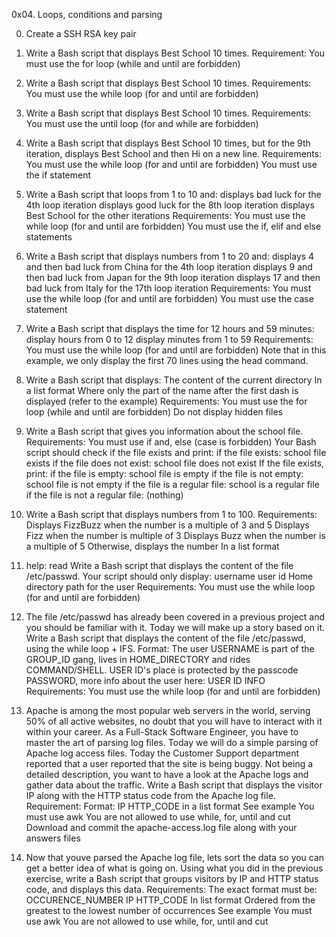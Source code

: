0x04. Loops, conditions and parsing

0. Create a SSH RSA key pair

1. Write a Bash script that displays Best School 10 times.
Requirement:
You must use the for loop (while and until are forbidden)

2. Write a Bash script that displays Best School 10 times.
Requirements:
You must use the while loop (for and until are forbidden)

3. Write a Bash script that displays Best School 10 times.
Requirements:
You must use the until loop (for and while are forbidden)

4. Write a Bash script that displays Best School 10 times, but for the 9th iteration, displays Best School and then Hi on a new line.
Requirements:
You must use the while loop (for and until are forbidden)
You must use the if statement

5. Write a Bash script that loops from 1 to 10 and:
displays bad luck for the 4th loop iteration
displays good luck for the 8th loop iteration
displays Best School for the other iterations
Requirements:
You must use the while loop (for and until are forbidden)
You must use the if, elif and else statements

6. Write a Bash script that displays numbers from 1 to 20 and:
displays 4 and then bad luck from China for the 4th loop iteration
displays 9 and then bad luck from Japan for the 9th loop iteration
displays 17 and then bad luck from Italy for the 17th loop iteration
Requirements:
You must use the while loop (for and until are forbidden)
You must use the case statement

7. Write a Bash script that displays the time for 12 hours and 59 minutes:
display hours from 0 to 12
display minutes from 1 to 59
Requirements:
You must use the while loop (for and until are forbidden)
Note that in this example, we only display the first 70 lines using the head command.

8. Write a Bash script that displays:
The content of the current directory
In a list format
Where only the part of the name after the first dash is displayed (refer to the example)
Requirements:
You must use the for loop (while and until are forbidden)
Do not display hidden files

9. Write a Bash script that gives you information about the school file.
Requirements:
You must use if and, else (case is forbidden)
Your Bash script should check if the file exists and print:
if the file exists: school file exists
if the file does not exist: school file does not exist
If the file exists, print:
if the file is empty: school file is empty
if the file is not empty: school file is not empty
if the file is a regular file: school is a regular file
if the file is not a regular file: (nothing)

10. Write a Bash script that displays numbers from 1 to 100.
Requirements:
Displays FizzBuzz when the number is a multiple of 3 and 5
Displays Fizz when the number is multiple of 3
Displays Buzz when the number is a multiple of 5
Otherwise, displays the number
In a list format

11. help: read
Write a Bash script that displays the content of the file /etc/passwd.
Your script should only display:
username
user id
Home directory path for the user
Requirements:
You must use the while loop (for and until are forbidden)

12. The file /etc/passwd has already been covered in a previous project and you should be familiar with it. Today we will make up a story based on it.
Write a Bash script that displays the content of the file /etc/passwd, using the while loop + IFS.
Format: The user USERNAME is part of the GROUP_ID gang, lives in HOME_DIRECTORY and rides COMMAND/SHELL. USER ID's place is protected by the passcode PASSWORD, more info about the user here: USER ID INFO
Requirements:
You must use the while loop (for and until are forbidden)

13. Apache is among the most popular web servers in the world, serving 50% of all active websites, no doubt that you will have to interact with it within your career.
As a Full-Stack Software Engineer, you have to master the art of parsing log files. Today we will do a simple parsing of Apache log access files.
Today the Customer Support department reported that a user reported that the site is being buggy. Not being a detailed description, you want to have a look at the Apache logs and gather data about the traffic.
Write a Bash script that displays the visitor IP along with the HTTP status code from the Apache log file.
Requirement:
Format: IP HTTP_CODE
in a list format
See example
You must use awk
You are not allowed to use while, for, until and cut
Download and commit the apache-access.log file along with your answers files

14. Now that youve parsed the Apache log file, lets sort the data so you can get a better idea of what is going on.
Using what you did in the previous exercise, write a Bash script that groups visitors by IP and HTTP status code, and displays this data.
Requirements:
The exact format must be:
OCCURENCE_NUMBER IP HTTP_CODE
In list format
Ordered from the greatest to the lowest number of occurrences
See example
You must use awk
You are not allowed to use while, for, until and cut 
